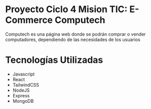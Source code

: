 # Proyecto Ciclo 4 Mision TIC: E-Commerce Computech

Computech es una página web donde se podrán comprar o vender computadores, dependiendo de las necesidades de los usuarios

# Tecnologías Utilizadas 
- Javascript
- React 
- TailwindCSS
- NodeJS
- Express
- MongoDB

